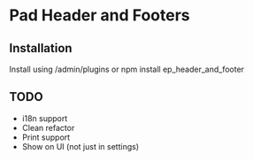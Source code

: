 # Pad Header and Footers

## Installation
Install using /admin/plugins or npm install ep_header_and_footer

## TODO
* i18n support
* Clean refactor
* Print support
* Show on UI (not just in settings)
